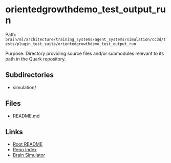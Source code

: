 # orientedgrowthdemo_test_output_run

Path: `brain/ml/architecture/training_systems/agent_systems/simulation/cc3d/tests/plugin_test_suite/orientedgrowthdemo_test_output_run`

Purpose: Directory providing source files and/or submodules relevant to its path in the Quark repository.

## Subdirectories
- simulation/

## Files
- README.md

## Links
- [Root README](../../../../../../../../../README.md)
- [Repo Index](../../../../../../../../../repo_index.json)
- [Brain Simulator](../../../../../../../../../brain/architecture/brain_simulator.py)
